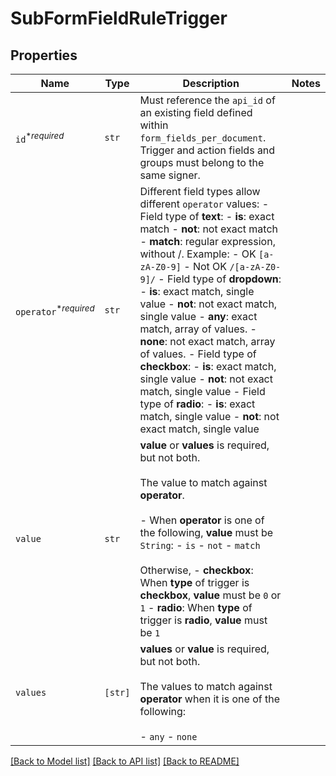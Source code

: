 # SubFormFieldRuleTrigger



## Properties

| Name | Type | Description | Notes |
| ---- | ---- | ----------- | ----- |
| `id`<sup>*_required_</sup> | ```str``` |  Must reference the `api_id` of an existing field defined within `form_fields_per_document`. Trigger and action fields and groups must belong to the same signer.  |  |
| `operator`<sup>*_required_</sup> | ```str``` |  Different field types allow different `operator` values: - Field type of **text**:   - **is**: exact match   - **not**: not exact match   - **match**: regular expression, without /. Example:     - OK `[a-zA-Z0-9]`     - Not OK `/[a-zA-Z0-9]/` - Field type of **dropdown**:   - **is**: exact match, single value   - **not**: not exact match, single value   - **any**: exact match, array of values.   - **none**: not exact match, array of values. - Field type of **checkbox**:   - **is**: exact match, single value   - **not**: not exact match, single value - Field type of **radio**:   - **is**: exact match, single value   - **not**: not exact match, single value  |  |
| `value` | ```str``` |  **value** or **values** is required, but not both.<br><br>The value to match against **operator**.<br><br>- When **operator** is one of the following, **value** must be `String`:   - `is`   - `not`   - `match`<br><br>Otherwise, - **checkbox**: When **type** of trigger is **checkbox**, **value** must be `0` or `1` - **radio**: When **type** of trigger is **radio**, **value** must be `1`  |  |
| `values` | ```[str]``` |  **values** or **value** is required, but not both.<br><br>The values to match against **operator** when it is one of the following:<br><br>- `any` - `none`  |  |


[[Back to Model list]](../README.md#documentation-for-models) [[Back to API list]](../README.md#documentation-for-api-endpoints) [[Back to README]](../README.md)


